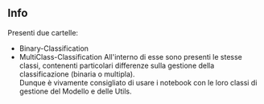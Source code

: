 ## Info
Presenti due cartelle:
- Binary-Classification
- MultiClass-Classification
All'interno di esse sono presenti le stesse classi, contenenti particolari differenze sulla gestione della classificazione (binaria o multipla).<br/>
Dunque è vivamente consigliato di usare i notebook con le loro classi di gestione del Modello e delle Utils.
